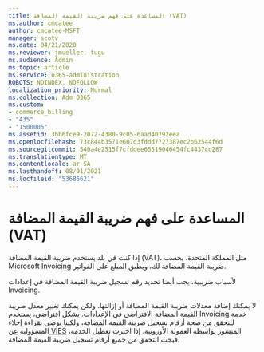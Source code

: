 ```yaml
---
title: المساعدة على فهم ضريبة القيمة المضافة (VAT)
ms.author: cmcatee
author: cmcatee-MSFT
manager: scotv
ms.date: 04/21/2020
ms.reviewer: jmueller, tugu
ms.audience: Admin
ms.topic: article
ms.service: o365-administration
ROBOTS: NOINDEX, NOFOLLOW
localization_priority: Normal
ms.collection: Adm_O365
ms.custom:
- commerce_billing
- "435"
- "1500005"
ms.assetid: 3bb6fce9-2072-4380-9c05-6aad40792eea
ms.openlocfilehash: 73c844b3571e607d3fddd7727387ec2b62544f6d
ms.sourcegitcommit: 540a4e2515f7cfddee65519046454fc4437cd287
ms.translationtype: MT
ms.contentlocale: ar-SA
ms.lasthandoff: 08/01/2021
ms.locfileid: "53686621"
---
```

# <a name="help-understanding-value-added-tax-vat"></a>المساعدة على فهم ضريبة القيمة المضافة (VAT)

إذا كنت في بلد يستخدم ضريبة القيمة المضافة (VAT)، مثل المملكة المتحدة، يحسب Microsoft Invoicing ضريبة القيمة المضافة لك، ويطبق المبلغ على الفواتير.
  
لأسباب ضريبية، يجب أيضا تحديد رقم تسجيل ضريبة القيمة المضافة في إعدادات Invoicing.
  
لا يمكنك إضافة معدلات ضريبة القيمة المضافة أو إزالتها، ولكن يمكنك تغيير معدل ضريبة القيمة المضافة الافتراضي في الإعدادات. بشكل افتراضي، يستخدم Invoicing خدمة للتحقق من صحة أرقام تسجيل ضريبة القيمة المضافة، ولكننا نوصي بقراءة إخلاء المسؤولية [عن VIES](https://go.microsoft.com/fwlink/?LinkID=841741) المنشور بواسطة العمولة الأوروبية. إذا اخترت تعطيل الخدمة، فيجب التحقق من جميع أرقام تسجيل ضريبة القيمة المضافة.